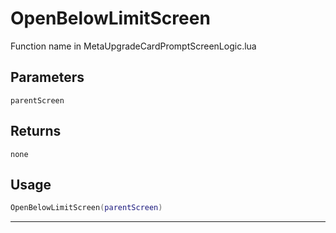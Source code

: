 # OpenBelowLimitScreen
Function name in MetaUpgradeCardPromptScreenLogic.lua
## Parameters
`parentScreen`
## Returns
`none`
## Usage
```lua
OpenBelowLimitScreen(parentScreen)
```
---
